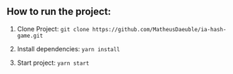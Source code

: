 ## How to run the project:

1. Clone Project: `git clone https://github.com/MatheusDaeuble/ia-hash-game.git`

2. Install dependencies: `yarn install`

3. Start project: `yarn start`
